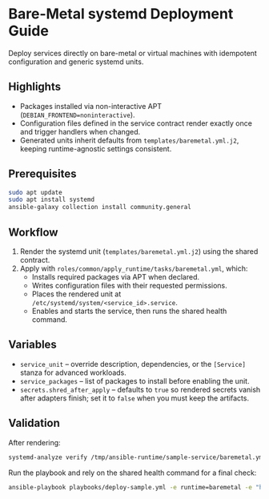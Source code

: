 # Bare-Metal systemd Deployment Guide

Deploy services directly on bare-metal or virtual machines with idempotent configuration and generic systemd units.

## Highlights

- Packages installed via non-interactive APT (`DEBIAN_FRONTEND=noninteractive`).
- Configuration files defined in the service contract render exactly once and trigger handlers when changed.
- Generated units inherit defaults from `templates/baremetal.yml.j2`, keeping runtime-agnostic settings consistent.

## Prerequisites

```bash
sudo apt update
sudo apt install systemd
ansible-galaxy collection install community.general
```

## Workflow

1. Render the systemd unit (`templates/baremetal.yml.j2`) using the shared contract.
2. Apply with `roles/common/apply_runtime/tasks/baremetal.yml`, which:
   - Installs required packages via APT when declared.
   - Writes configuration files with their requested permissions.
   - Places the rendered unit at `/etc/systemd/system/<service_id>.service`.
   - Enables and starts the service, then runs the shared health command.

## Variables

- `service_unit` – override description, dependencies, or the `[Service]` stanza for advanced workloads.
- `service_packages` – list of packages to install before enabling the unit.
- `secrets.shred_after_apply` – defaults to `true` so rendered secrets vanish after adapters finish; set it to `false` when you must keep the artifacts.

## Validation

After rendering:

```bash
systemd-analyze verify /tmp/ansible-runtime/sample-service/baremetal.yml
```

Run the playbook and rely on the shared health command for a final check:

```bash
ansible-playbook playbooks/deploy-sample.yml -e runtime=baremetal -e "health.cmd=['/bin/sh','-c','exit 0']"
```

